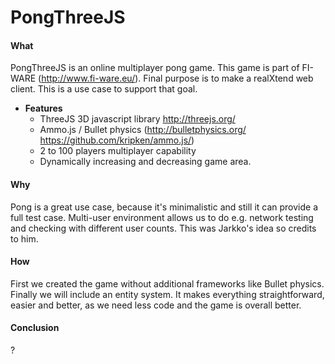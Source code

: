 PongThreeJS
===========

#### What

PongThreeJS is an online multiplayer pong game. This game is part of FI-WARE (http://www.fi-ware.eu/). Final purpose is to make a realXtend web client. This is a use case to support that goal.

* **Features**
  - ThreeJS 3D javascript library http://threejs.org/
  - Ammo.js / Bullet physics (http://bulletphysics.org/ https://github.com/kripken/ammo.js/)
  - 2 to 100 players multiplayer capability
  - Dynamically increasing and decreasing game area.

#### Why

Pong is a great use case, because it's minimalistic and still it can provide a full test case. Multi-user environment allows us to do e.g. network testing and checking with different user counts. This was Jarkko's idea so credits to him.

#### How

First we created the game without additional frameworks like Bullet physics. Finally we will include an entity system. It makes everything straightforward, easier and better, as we need less code and the game is overall better.

#### Conclusion

?
